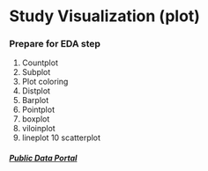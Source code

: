 # Study Visualization (plot)

### Prepare for EDA step 

1. Countplot
2. Subplot
3. Plot coloring
4. Distplot
5. Barplot
6. Pointplot
7. boxplot
8. viloinplot
9. lineplot
10 scatterplot

##### [Public Data Portal](https://www.data.go.kr/dataset/15007122/fileData.do)
